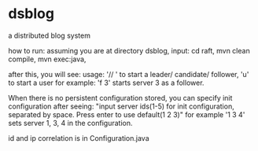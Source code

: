 # dsblog
a distributed blog system

how to run:
assuming you are at directory dsblog, input:
cd raft,
mvn clean compile,
mvn exec:java,

after this, you will see:
usage: '<l>/<c>/<f> <id>' to start a leader/ candidate/ follower, 'u' to start a user
for example: 'f 3' starts server 3 as a follower.

When there is no persistent configuration stored, you can specify init configuration after seeing:
"input server ids(1-5) for init configuration, separated by space. Press enter to use default(1 2 3)"
for example '1 3 4' sets server 1, 3, 4 in the configuration.

id and ip correlation is in Configuration.java